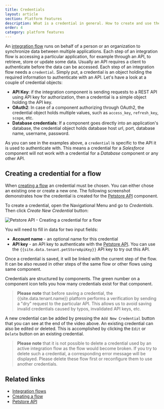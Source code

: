 ```yaml
---
title: Credentials
layout: article
section: Platform Features
description: What is a credential in general. How to create and use the credential in your integration components.
order: 4
category: platform features
---
```


An [integration flow](integration-flow) runs on behalf of a person or an
organization to synchronize data between multiple applications. Each step
of an integration flow is accessing a particular application, for example
through an API, to retrieve, store or update some data. Usually
an API requires a client to authenticate before the data can be accessed.
Each step of an integration flow needs a `credential`. Simply
put, a credential is an object holding the required information to
authenticate with an API. Let's have a look at a couple of credential
objects:

*   **API Key**: if the integration component is sending requests to a REST API
using API key for authorization, then a credential is a simple object
holding the API key.
*   **OAuth2**: In case of a component authorizing through OAuth2, the credential
object holds multiple values, such as `access_key`, `refresh_key`, `scope`, etc.
*   **Database credentials**: If a component goes directly into an application's
database, the credential object holds database host url, port, database name,
username, password.

As you can see in the examples above, a `credential` is specific to the
API it is used to authenticate with. This means a credential for a
*Salesforce* component will not work with a credential for a *Database*
component or any other API.

## Creating a credential for a flow

When [creating a flow](first-flow) an credential must be chosen. You can
either chose an existing one or create a new one. The following screenshot
demonstrates how the credential is created for the [Petstore API]({{site.data.tenant.petStoreDocs}})
component.

To create a credential, open the Navigational Menu and go to *Credentials*. Then click *Create New Credential* button:

![Petstore API - Creating a credential for a flow](/assets/img/getting-started/credential/creds.gif)

You will need to fill in data for two input fields:
-   **Account name** - an optional name for this credential
-   **API key** - an API key to authenticate with the
[Petstore API]({{site.data.tenant.petStoreDocs}}). You can use the
`{{site.data.tenant.petStoreApiKey}}` API key to try out this API.

Once a credential is saved, it will be linked with the current step of
the flow. It can be also reused in other steps of the same flow or other
flows using same component.

Credentials are structured by components. The green number on a component icon tells you how many credentials exist for that component.

>**Please note** that before saving a credential, the {{site.data.tenant.name}} platform performs a verification by sending a "dry" request to the particular API. This allows us to avoid saving invalid credentials caused by typos, invalidated API keys, etc.

A new credential can be added by pressing the `Add New Credential` button that you can see at the end of the video above. An existing credential can also be edited or deleted. This is accomplished by clicking the `Edit` or `Delete` button on an existing credential.


>**Please note** that it is not possible to delete a credential used by an active integration flow as the flow would become broken. If you try to delete such a credential, a corresponding error message will be displayed. Please delete these flow first or reconfigure them to use another credentials.

## Related links

- [Integration flows](integration-flow)
- [Creating a flow](first-flow)
- [Petstore API]({{site.data.tenant.petStoreDocs}})
